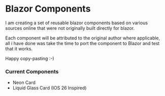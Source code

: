 # Blazor Components

I am creating a set of reusable blazor components based on various sources online that were not originally built directly for blazor.

Each component will be attributed to the original author where applicable, all i have done was take the time to port the component to Blazor and test that it works.

Happy copy-pasting :-)

### Current Components
* Neon Card
* Liquid Glass Card (IOS 26 Inspired)
